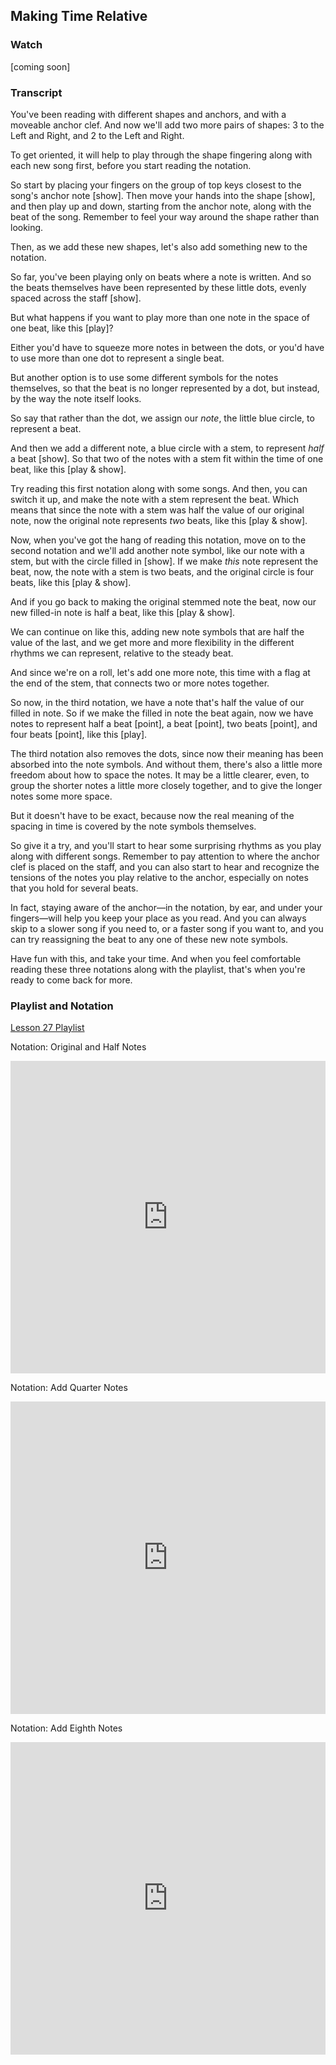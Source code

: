 ## Making Time Relative



### Watch



[coming soon]



### Transcript

You've been reading with different shapes and anchors, and with a moveable anchor clef. And now we'll add two more pairs of shapes: 3 to the Left and Right, and 2 to the Left and Right.

To get oriented, it will help to play through the shape fingering along with each new song first, before you start reading the notation. 

So start by placing your fingers on the group of top keys closest to the song's anchor note [show]. Then move your hands into the shape [show], and then play up and down, starting from the anchor note, along with the beat of the song. Remember to feel your way around the shape rather than looking.

Then, as we add these new shapes, let's also add something new to the notation.

So far, you've been playing only on beats where a note is written. And so the beats themselves have been represented by these little dots, evenly spaced across the staff [show].

But what happens if you want to play more than one note in the space of one beat, like this [play]?

Either you'd have to squeeze more notes in between the dots, or you'd have to use more than one dot to represent a single beat.

But another option is to use some different symbols for the notes themselves, so that the beat is no longer represented by a dot, but instead, by the way the note itself looks.

So say that rather than the dot, we assign our *note*, the little blue circle, to represent a beat.

And then we add a different note, a blue circle with a stem, to represent *half* a beat [show]. So that two of the notes with a stem fit within the time of one beat, like this [play & show].

Try reading this first notation along with some songs. And then, you can switch it up, and make the note with a stem represent the beat. Which means that since the note with a stem was half the value of our original note, now the original note represents *two* beats, like this [play & show].

Now, when you've got the hang of reading this notation, move on to the second notation and we'll add another note symbol, like our note with a stem, but with the circle filled in [show]. If we make *this* note represent the beat, now, the note with a stem is two beats, and the original circle is four beats, like this [play & show].

And if you go back to making the original stemmed note the beat, now our new filled-in note is half a beat, like this [play & show].

We can continue on like this, adding new note symbols that are half the value of the last, and we get more and more flexibility in the different rhythms we can represent, relative to the steady beat.

And since we're on a roll, let's add one more note, this time with a flag at the end of the stem, that connects two or more notes together.

So now, in the third notation, we have a note that's half the value of our filled in note. So if we make the filled in note the beat again, now we have notes to represent half a beat [point], a beat [point], two beats [point], and four beats [point], like this [play].

The third notation also removes the dots, since now their meaning has been absorbed into the note symbols. And without them, there's also a little more freedom about how to space the notes. It may be a little clearer, even, to group the shorter notes a little more closely together, and to give the longer notes some more space.

But it doesn't have to be exact, because now the real meaning of the spacing in time is covered by the note symbols themselves.

So give it a try, and you'll start to hear some surprising rhythms as you play along with different songs. Remember to pay attention to where the anchor clef is placed on the staff, and you can also start to hear and recognize the tensions of the notes you play relative to the anchor, especially on notes that you hold for several beats.

In fact, staying aware of the anchor&mdash;in the notation, by ear, and under your fingers&mdash;will help you keep your place as you read. And you can always skip to a slower song if you need to, or a faster song if you want to, and you can try reassigning the beat to any one of these new note symbols.

Have fun with this, and take your time. And when you feel comfortable reading these three notations along with the playlist, that's when you're ready to come back for more.



### Playlist and Notation

<a href="https://www.shapesmusic.com/reading-4" target="_blank">Lesson 27 Playlist</a>



Notation: Original and Half Notes

<embed
	src="https://shapesmusic.github.io/shapes-method/media/reading_tactile_6.pdf"
	type="application/pdf"
	width="100%"
	height="500px"
/>


Notation: Add Quarter Notes

<embed
	src="https://shapesmusic.github.io/shapes-method/media/reading_tactile_7.pdf"
	type="application/pdf"
	width="100%"
	height="500px"
/>


Notation: Add Eighth Notes

<embed
	src="https://shapesmusic.github.io/shapes-method/media/reading_tactile_8.pdf"
	type="application/pdf"
	width="100%"
	height="500px"
/>

